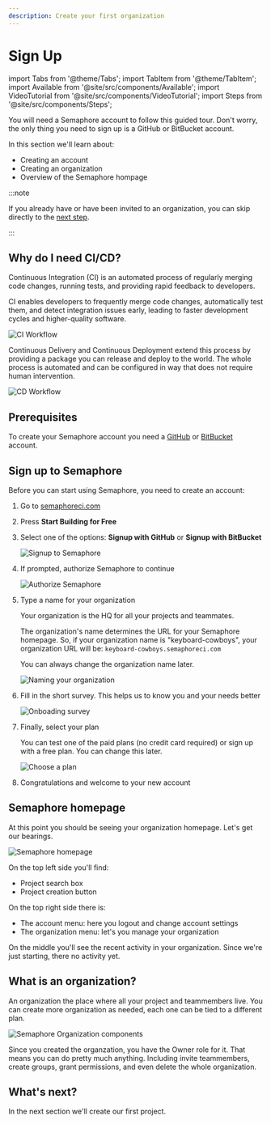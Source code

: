 ```yaml
---
description: Create your first organization
---
```


# Sign Up 

import Tabs from '@theme/Tabs';
import TabItem from '@theme/TabItem';
import Available from '@site/src/components/Available';
import VideoTutorial from '@site/src/components/VideoTutorial';
import Steps from '@site/src/components/Steps';

You will need a Semaphore account to follow this guided tour. Don't worry, the only thing you need to sign up is a GitHub or BitBucket account.


In this section we'll learn about:

- Creating an account
- Creating an organization
- Overview of the Semaphore hompage

:::note

If you already have or have been invited to an organization, you can skip directly to the [next step](./hello-world).

:::

## Why do I need CI/CD?

Continuous Integration (CI) is an automated process of regularly merging code changes, running tests, and providing rapid feedback to developers.

CI enables developers to frequently merge code changes, automatically test them, and detect integration issues early, leading to faster development cycles and higher-quality software.

![CI Workflow](./img/ci-workflow.jpg)

Continuous Delivery and Continuous Deployment extend this process by providing a package you can release and deploy to the world. The whole process is automated and can be configured in way that does not require human intervention.

![CD Workflow](./img/cd-workflow.jpg)

## Prerequisites

To create your Semaphore account you need a [GitHub](https://github) or [BitBucket](https://bitbucket.org) account.

## Sign up to Semaphore

Before you can start using Semaphore, you need to create an account:

<Steps>

1. Go to [semaphoreci.com](https://semaphoreci.com)
2. Press **Start Building for Free**
3. Select one of the options: **Signup with GitHub** or **Signup with BitBucket**

    ![Signup to Semaphore](./img/signup.jpg)

4. If prompted, authorize Semaphore to continue

    ![Authorize Semaphore](./img/authorize.jpg)

5. Type a name for your organization
    
    Your organization is the HQ for all your projects and teammates. 
    
    The organization's name determines the URL for your Semaphore homepage. So, if your organization name is "keyboard-cowboys", your organization URL will be: `keyboard-cowboys.semaphoreci.com`

    You can always change the organization name later.

    ![Naming your organization](./img/create-org.jpg)

6. Fill in the short survey. This helps us to know you and your needs better

    ![Onboading survey](./img/onboarding-survery.jpg)

7. Finally, select your plan

    You can test one of the paid plans (no credit card required) or sign up with a free plan. You can change this later.

    ![Choose a plan](./img/select-plan.jpg)

8. Congratulations and welcome to your new account

</Steps>

## Semaphore homepage

At this point you should be seeing your organization homepage. Let's get our bearings.

![Semaphore homepage](./img/homepage.jpg)

On the top left side you'll find:
- Project search box
- Project creation button

On the top right side there is:
- The account menu: here you logout and change account settings
- The organization menu: let's you manage your organization

On the middle you'll see the recent activity in your organization. Since we're just starting, there no activity yet.

## What is an organization?

An organization the place where all your project and teammembers live. You can create more organization as needed, each one can be tied to a different plan.

![Semaphore Organization components](./img/org-diagram.jpg)

Since you created the organzation, you have the Owner role for it. That means you can do pretty much anything. Including invite teammembers, create groups, grant permissions, and even delete the whole organization.

## What's next?

In the next section we'll create our first project.
